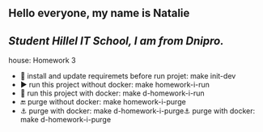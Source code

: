 **Hello everyone, my name is Natalie**
---
*Student Hillel IT School, I am from Dnipro.*
---
house:   Homework 3 
* :wrench: install and update requiremets before run projet: make init-dev
* :arrow_forward: run this project without docker: make homework-i-run
* :whale: run this project with docker: make d-homework-i-run
* :end: purge without docker: make homework-i-purge
* :anchor: purge with docker: make d-homework-i-purge:anchor: purge with docker: make d-homework-i-purge
